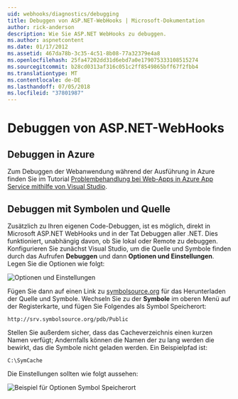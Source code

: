 ```yaml
---
uid: webhooks/diagnostics/debugging
title: Debuggen von ASP.NET-WebHooks | Microsoft-Dokumentation
author: rick-anderson
description: Wie Sie ASP.NET WebHooks zu debuggen.
ms.author: aspnetcontent
ms.date: 01/17/2012
ms.assetid: 467da78b-3c35-4c51-8b08-77a32379e4a8
ms.openlocfilehash: 25fa47202dd31d6ebd7a0e179075333108515274
ms.sourcegitcommit: b28cd0313af316c051c2ff8549865bff67f2fbb4
ms.translationtype: MT
ms.contentlocale: de-DE
ms.lasthandoff: 07/05/2018
ms.locfileid: "37801987"
---
```

# <a name="aspnet-webhooks-debugging"></a>Debuggen von ASP.NET-WebHooks  

## <a name="debugging-in-azure"></a>Debuggen in Azure

Zum Debuggen der Webanwendung während der Ausführung in Azure finden Sie im Tutorial [Problembehandlung bei Web-Apps in Azure App Service mithilfe von Visual Studio](https://azure.microsoft.com/documentation/articles/web-sites-dotnet-troubleshoot-visual-studio/#webserverlogs).

## <a name="debugging-with-source-and-symbols"></a>Debuggen mit Symbolen und Quelle

Zusätzlich zu Ihren eigenen Code-Debuggen, ist es möglich, direkt in Microsoft ASP.NET WebHooks und in der Tat Debuggen aller .NET. Dies funktioniert, unabhängig davon, ob Sie lokal oder Remote zu debuggen. Konfigurieren Sie zunächst Visual Studio, um die Quelle und Symbole finden durch das Aufrufen **Debuggen** und dann **Optionen und Einstellungen**. Legen Sie die Optionen wie folgt:

![Optionen und Einstellungen](_static/SourceSymbols.png)

Fügen Sie dann auf einen Link zu [symbolsource.org](http://symbolsource.org) für das Herunterladen der Quelle und Symbole. Wechseln Sie zu der **Symbole** im oberen Menü auf der Registerkarte, und fügen Sie Folgendes als Symbol Speicherort:

```
http://srv.symbolsource.org/pdb/Public
```

Stellen Sie außerdem sicher, dass das Cacheverzeichnis einen kurzen Namen verfügt; Andernfalls können die Namen der zu lang werden die bewirkt, das die Symbole nicht geladen werden. Ein Beispielpfad ist:

```
C:\SymCache
```

Die Einstellungen sollten wie folgt aussehen:

![Beispiel für Optionen Symbol Speicherort](_static/SymSource.png)
